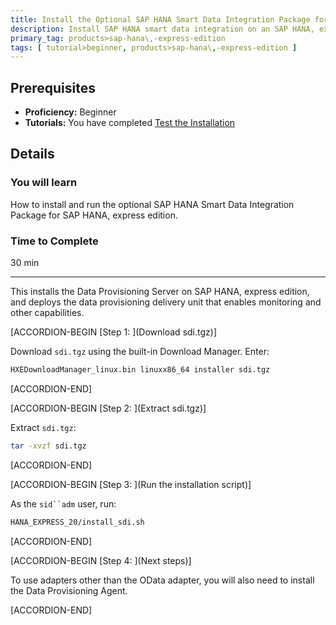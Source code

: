 ```yaml
---
title: Install the Optional SAP HANA Smart Data Integration Package for SAP HANA, express edition
description: Install SAP HANA smart data integration on an SAP HANA, express edition system.
primary_tag: products>sap-hana\,-express-edition
tags: [ tutorial>beginner, products>sap-hana\,-express-edition ]
---
```


<!-- loio7621f586085b4a93898290e1571e560a -->

## Prerequisites
 - **Proficiency:** Beginner
 - **Tutorials:**  You have completed [Test the Installation](http://developers.sap.com/tutorials/hxe-ua-test-binary.html)  

## Details
### You will learn
How to install and run the optional SAP HANA Smart Data Integration Package for SAP HANA, express edition.

### Time to Complete
30 min

---

This installs the Data Provisioning Server on SAP HANA, express edition, and deploys the data provisioning delivery unit that enables monitoring and other capabilities.

[ACCORDION-BEGIN [Step 1: ](Download sdi.tgz)]

Download `sdi.tgz` using the built-in Download Manager. Enter:

```bash
HXEDownloadManager_linux.bin linuxx86_64 installer sdi.tgz
```

[ACCORDION-END]

[ACCORDION-BEGIN [Step 2: ](Extract sdi.tgz)]

Extract `sdi.tgz`:

```bash
tar -xvzf sdi.tgz
```

[ACCORDION-END]

[ACCORDION-BEGIN [Step 3: ](Run the installation script)]

As the `sid``adm` user, run:

```bash
HANA_EXPRESS_20/install_sdi.sh
```

[ACCORDION-END]

[ACCORDION-BEGIN [Step 4: ](Next steps)]

To use adapters other than the OData adapter, you will also need to install the Data Provisioning Agent.

[ACCORDION-END]



